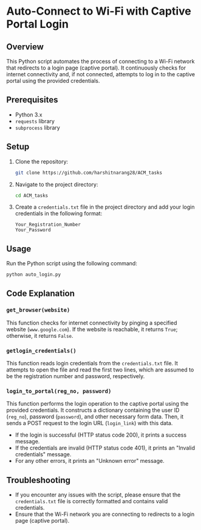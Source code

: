 # Auto-Connect to Wi-Fi with Captive Portal Login

## Overview

This Python script automates the process of connecting to a Wi-Fi network that redirects to a login page (captive portal). It continuously checks for internet connectivity and, if not connected, attempts to log in to the captive portal using the provided credentials.

## Prerequisites

- Python 3.x
- `requests` library
- `subprocess` library

## Setup

1. Clone the repository:

    ```bash
    git clone https://github.com/harshitnarang28/ACM_tasks
    ```

2. Navigate to the project directory:

    ```bash
    cd ACM_tasks
    ```

3. Create a `credentials.txt` file in the project directory and add your login credentials in the following format:

    ```
    Your_Registration_Number
    Your_Password
    ```

## Usage

Run the Python script using the following command:

```bash
python auto_login.py

```

## Code Explanation

### `get_browser(website)`

This function checks for internet connectivity by pinging a specified website (`www.google.com`). If the website is reachable, it returns `True`; otherwise, it returns `False`.

### `getlogin_credentials()`

This function reads login credentials from the `credentials.txt` file. It attempts to open the file and read the first two lines, which are assumed to be the registration number and password, respectively.

### `login_to_portal(reg_no, password)`

This function performs the login operation to the captive portal using the provided credentials. It constructs a dictionary containing the user ID (`reg_no`), password (`password`), and other necessary form data. Then, it sends a POST request to the login URL (`login_link`) with this data.

- If the login is successful (HTTP status code 200), it prints a success message.
- If the credentials are invalid (HTTP status code 401), it prints an "Invalid credentials" message.
- For any other errors, it prints an "Unknown error" message.

## Troubleshooting

- If you encounter any issues with the script, please ensure that the `credentials.txt` file is correctly formatted and contains valid credentials.
- Ensure that the Wi-Fi network you are connecting to redirects to a login page (captive portal).
